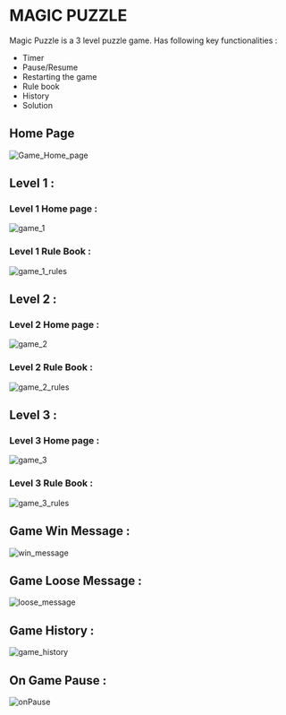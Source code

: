 # MAGIC PUZZLE 

Magic Puzzle is a 3 level puzzle game. Has following key functionalities :

- Timer
- Pause/Resume
- Restarting the game
- Rule book
- History
- Solution

## Home Page

![Game_Home_page](https://user-images.githubusercontent.com/91714626/193652862-d81dfe22-437e-4d5a-a35d-a4445f6d26f6.PNG)

## Level 1 :

### Level 1 Home page :

![game_1](https://user-images.githubusercontent.com/91714626/193655144-6bc011c9-d9c0-49fd-9bd3-32839e4e17c9.PNG)

### Level 1 Rule Book :

![game_1_rules](https://user-images.githubusercontent.com/91714626/193655493-866eca91-0cb0-4f18-9c0d-11616f518de2.PNG)

## Level 2 :

### Level 2 Home page :

![game_2](https://user-images.githubusercontent.com/91714626/193656837-79a9c06d-d0b5-483e-8b44-308365000c02.PNG)

### Level 2 Rule Book :

![game_2_rules](https://user-images.githubusercontent.com/91714626/193657418-9d132150-8f16-4297-8f83-2ac8b6d5ba72.PNG)

## Level 3 :

### Level 3 Home page :

![game_3](https://user-images.githubusercontent.com/91714626/193657945-719eaa4f-67c5-4e8c-b6ef-f01c4244a137.PNG)

### Level 3 Rule Book :

![game_3_rules](https://user-images.githubusercontent.com/91714626/193658021-dd1ade82-9801-4f8a-968b-fde786be7661.PNG)

## Game Win Message :

![win_message](https://user-images.githubusercontent.com/91714626/193660605-380fb8c4-153b-4625-aa43-ae7da47e8108.PNG)

## Game Loose Message :

![loose_message](https://user-images.githubusercontent.com/91714626/193660673-6cb9fbd6-7104-4b8a-afe6-56335047c201.PNG)

## Game History :

![game_history](https://user-images.githubusercontent.com/91714626/193678724-fd6f94ed-795c-49b9-aa89-a2c88a6c6eb2.PNG)

## On Game Pause :

![onPause](https://user-images.githubusercontent.com/91714626/193679935-86c9053d-8a21-41fe-b13f-f95b1c3634da.PNG)
















